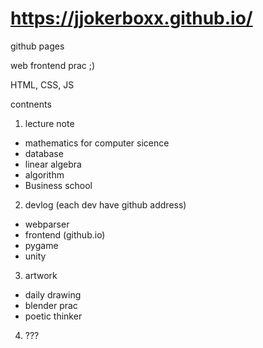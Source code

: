# https://jjokerboxx.github.io/
github pages

web frontend prac ;)

HTML, CSS, JS  


contnents 

1. lecture note 
- mathematics for computer sicence
- database
- linear algebra
- algorithm
- Business school


2. devlog (each dev have github address)
- webparser
- frontend (github.io)
- pygame
- unity


3. artwork
- daily drawing
- blender prac
- poetic thinker


4. ???
